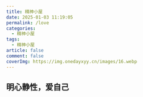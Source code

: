 ```yaml
---
title: 精神小屋
date: 2025-01-03 11:19:05
permalink: /love
categories:
  - 精神小屋
tags:
  - 精神小屋
article: false
comment: false
coverImg: https://img.onedayxyy.cn/images/16.webp
---
```





































## 明心静性，爱自己